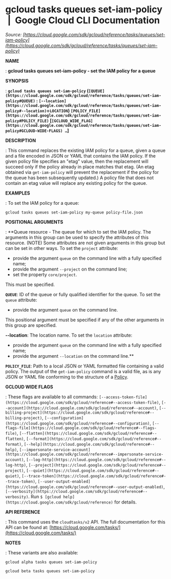 # gcloud tasks queues set-iam-policy  |  Google Cloud CLI Documentation

*Source: [https://cloud.google.com/sdk/gcloud/reference/tasks/queues/set-iam-policy](https://cloud.google.com/sdk/gcloud/reference/tasks/queues/set-iam-policy)*

**NAME**

: **gcloud tasks queues set-iam-policy - set the IAM policy for a queue**

**SYNOPSIS**

: **`gcloud tasks queues set-iam-policy` (`[QUEUE](https://cloud.google.com/sdk/gcloud/reference/tasks/queues/set-iam-policy#QUEUE)` : `[--location](https://cloud.google.com/sdk/gcloud/reference/tasks/queues/set-iam-policy#--location)`=`LOCATION`) `[POLICY_FILE](https://cloud.google.com/sdk/gcloud/reference/tasks/queues/set-iam-policy#POLICY_FILE)` [`[GCLOUD_WIDE_FLAG](https://cloud.google.com/sdk/gcloud/reference/tasks/queues/set-iam-policy#GCLOUD-WIDE-FLAGS) …`]**

**DESCRIPTION**

: This command replaces the existing IAM policy for a queue, given a queue and a
file encoded in JSON or YAML that contains the IAM policy. If the given policy
file specifies an "etag" value, then the replacement will succeed only if the
policy already in place matches that etag. (An etag obtained via
`get-iam-policy` will prevent the replacement if the policy for the
queue has been subsequently updated.) A policy file that does not contain an
etag value will replace any existing policy for the queue.

**EXAMPLES**

: To set the IAM policy for a queue:

```
gcloud tasks queues set-iam-policy my-queue policy-file.json
```

**POSITIONAL ARGUMENTS**

: **Queue resource - The queue for which to set the IAM policy. The arguments in
this group can be used to specify the attributes of this resource. (NOTE) Some
attributes are not given arguments in this group but can be set in other ways.
To set the `project` attribute:

- provide the argument `queue` on the command line with a fully
specified name;
- provide the argument `--project` on the command line;
- set the property `core/project`.

This must be specified.

**`QUEUE`**:
ID of the queue or fully qualified identifier for the queue.
To set the `queue` attribute:

- provide the argument `queue` on the command line.

This positional argument must be specified if any of the other arguments in this
group are specified.

**--location**:
The location name.
To set the `location` attribute:

- provide the argument `queue` on the command line with a fully
specified name;
- provide the argument `--location` on the command line.**

**`POLICY_FILE`**:
Path to a local JSON or YAML formatted file containing a valid policy.
The output of the `get-iam-policy` command is a valid file, as is any
JSON or YAML file conforming to the structure of a [Policy](https://cloud.google.com/iam/reference/rest/v1/Policy).

**GCLOUD WIDE FLAGS**

: These flags are available to all commands: `[--access-token-file](https://cloud.google.com/sdk/gcloud/reference#--access-token-file)`,
`[--account](https://cloud.google.com/sdk/gcloud/reference#--account)`, `[--billing-project](https://cloud.google.com/sdk/gcloud/reference#--billing-project)`,
`[--configuration](https://cloud.google.com/sdk/gcloud/reference#--configuration)`,
`[--flags-file](https://cloud.google.com/sdk/gcloud/reference#--flags-file)`,
`[--flatten](https://cloud.google.com/sdk/gcloud/reference#--flatten)`, `[--format](https://cloud.google.com/sdk/gcloud/reference#--format)`, `[--help](https://cloud.google.com/sdk/gcloud/reference#--help)`, `[--impersonate-service-account](https://cloud.google.com/sdk/gcloud/reference#--impersonate-service-account)`,
`[--log-http](https://cloud.google.com/sdk/gcloud/reference#--log-http)`,
`[--project](https://cloud.google.com/sdk/gcloud/reference#--project)`, `[--quiet](https://cloud.google.com/sdk/gcloud/reference#--quiet)`, `[--trace-token](https://cloud.google.com/sdk/gcloud/reference#--trace-token)`, `[--user-output-enabled](https://cloud.google.com/sdk/gcloud/reference#--user-output-enabled)`,
`[--verbosity](https://cloud.google.com/sdk/gcloud/reference#--verbosity)`.
Run `$ [gcloud help](https://cloud.google.com/sdk/gcloud/reference)` for details.

**API REFERENCE**

: This command uses the `cloudtasks/v2` API. The full documentation for
this API can be found at: [https://cloud.google.com/tasks/](https://cloud.google.com/tasks/)

**NOTES**

: These variants are also available:

```
gcloud alpha tasks queues set-iam-policy
```

```
gcloud beta tasks queues set-iam-policy
```